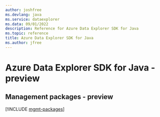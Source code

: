 ```yaml
---
author: joshfree
ms.devlang: java
ms.service: dataexplorer
ms.data: 09/01/2022
description: Reference for Azure Data Explorer SDK for Java
ms.topic: reference
title: Azure Data Explorer SDK for Java
ms.author: jfree
---
```

# Azure Data Explorer SDK for Java - preview

## Management packages - preview
[!INCLUDE [mgmt-packages](data-explorer-mgmt-index.md)]